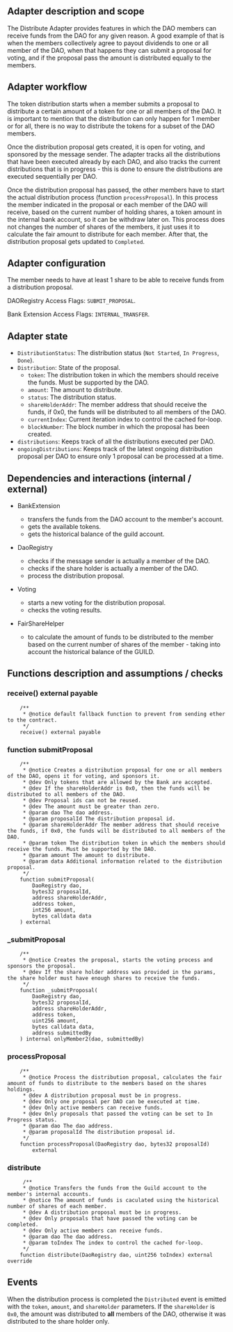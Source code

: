 ## Adapter description and scope

The Distribute Adapter provides features in which the DAO members can receive funds from the DAO for any given reason. A good example of that is when the members collectively agree to payout dividends to one or all member of the DAO, when that happens they can submit a proposal for voting, and if the proposal pass the amount is distributed equally to the members.

## Adapter workflow

The token distribution starts when a member submits a proposal to distribute a certain amount of a token for one or all members of the DAO. It is important to mention that the distribution can only happen for 1 member or for all, there is no way to distribute the tokens for a subset of the DAO members.

Once the distribution proposal gets created, it is open for voting, and sponsored by the message sender. The adapter tracks all the distributions that have been executed already by each DAO, and also tracks the current distributions that is in progress - this is done to ensure the distributions are executed sequentially per DAO.

Once the distribution proposal has passed, the other members have to start the actual distribution process (function `processProposal`). In this process the member indicated in the proposal or each member of the DAO will receive, based on the current number of holding shares, a token amount in the internal bank account, so it can be withdraw later on. This process does not changes the number of shares of the members, it just uses it to calculate the fair amount to distribute for each member. After that, the distribution proposal gets updated to `Completed`.

## Adapter configuration

The member needs to have at least 1 share to be able to receive funds from a distribution proposal.

DAORegistry Access Flags: `SUBMIT_PROPOSAL`.

Bank Extension Access Flags: `INTERNAL_TRANSFER`.

## Adapter state

- `DistributionStatus`: The distribution status (`Not Started`, `In Progress`, `Done`).
- `Distribution`: State of the proposal.
  - `token`: The distribution token in which the members should receive the funds. Must be supported by the DAO.
  - `amount`: The amount to distribute.
  - `status`: The distribution status.
  - `shareHolderAddr`: The member address that should receive the funds, if 0x0, the funds will be distributed to all members of the DAO.
  - `currentIndex`: Current iteration index to control the cached for-loop.
  - `blockNumber`: The block number in which the proposal has been created.
- `distributions`: Keeps track of all the distributions executed per DAO.
- `ongoingDistributions`: Keeps track of the latest ongoing distribution proposal per DAO to ensure only 1 proposal can be processed at a time.

## Dependencies and interactions (internal / external)

- BankExtension

  - transfers the funds from the DAO account to the member's account.
  - gets the available tokens.
  - gets the historical balance of the guild account.

- DaoRegistry

  - checks if the message sender is actually a member of the DAO.
  - checks if the share holder is actually a member of the DAO.
  - process the distribution proposal.

- Voting

  - starts a new voting for the distribution proposal.
  - checks the voting results.

- FairShareHelper

  - to calculate the amount of funds to be distributed to the member based on the current number of shares of the member - taking into account the historical balance of the GUILD.

## Functions description and assumptions / checks

### receive() external payable

```solidity
    /**
     * @notice default fallback function to prevent from sending ether to the contract.
     */
    receive() external payable
```

### function submitProposal

```solidity
    /**
     * @notice Creates a distribution proposal for one or all members of the DAO, opens it for voting, and sponsors it.
     * @dev Only tokens that are allowed by the Bank are accepted.
     * @dev If the shareHolderAddr is 0x0, then the funds will be distributed to all members of the DAO.
     * @dev Proposal ids can not be reused.
     * @dev The amount must be greater than zero.
     * @param dao The dao address.
     * @param proposalId The distribution proposal id.
     * @param shareHolderAddr The member address that should receive the funds, if 0x0, the funds will be distributed to all members of the DAO.
     * @param token The distribution token in which the members should receive the funds. Must be supported by the DAO.
     * @param amount The amount to distribute.
     * @param data Additional information related to the distribution proposal.
     */
    function submitProposal(
        DaoRegistry dao,
        bytes32 proposalId,
        address shareHolderAddr,
        address token,
        int256 amount,
        bytes calldata data
    ) external

```

### \_submitProposal

```solidity
    /**
     * @notice Creates the proposal, starts the voting process and sponsors the proposal.
     * @dev If the share holder address was provided in the params, the share holder must have enough shares to receive the funds.
     */
    function _submitProposal(
        DaoRegistry dao,
        bytes32 proposalId,
        address shareHolderAddr,
        address token,
        uint256 amount,
        bytes calldata data,
        address submittedBy
    ) internal onlyMember2(dao, submittedBy)
```

### processProposal

```solidity
    /**
     * @notice Process the distribution proposal, calculates the fair amount of funds to distribute to the members based on the shares holdings.
     * @dev A distribution proposal must be in progress.
     * @dev Only one proposal per DAO can be executed at time.
     * @dev Only active members can receive funds.
     * @dev Only proposals that passed the voting can be set to In Progress status.
     * @param dao The dao address.
     * @param proposalId The distribution proposal id.
     */
    function processProposal(DaoRegistry dao, bytes32 proposalId)
        external

```

### distribute

```solidity
     /**
     * @notice Transfers the funds from the Guild account to the member's internal accounts.
     * @notice The amount of funds is caculated using the historical number of shares of each member.
     * @dev A distribution proposal must be in progress.
     * @dev Only proposals that have passed the voting can be completed.
     * @dev Only active members can receive funds.
     * @param dao The dao address.
     * @param toIndex The index to control the cached for-loop.
     */
    function distribute(DaoRegistry dao, uint256 toIndex) external override

```

## Events

When the distribution process is completed the `Distributed` event is emitted with the `token`, `amount`, and `shareHolder` parameters. If the `shareHolder` is `0x0`, the amount was distributed to **all** members of the DAO, otherwise it was distributed to the share holder only.
